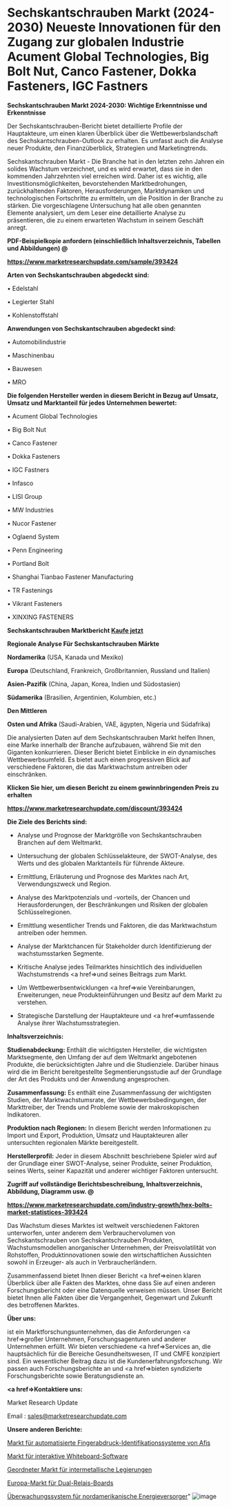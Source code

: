 # Sechskantschrauben Markt (2024-2030) Neueste Innovationen für den Zugang zur globalen Industrie Acument Global Technologies, Big Bolt Nut, Canco Fastener, Dokka Fasteners, IGC Fastners

<strong>Sechskantschrauben Markt 2024-2030: Wichtige Erkenntnisse und Erkenntnisse</strong>

Der Sechskantschrauben-Bericht bietet detaillierte Profile der Hauptakteure, um einen klaren Überblick über die Wettbewerbslandschaft des Sechskantschrauben-Outlook zu erhalten. Es umfasst auch die Analyse neuer Produkte, den Finanzüberblick, Strategien und Marketingtrends.

Sechskantschrauben Markt - Die Branche hat in den letzten zehn Jahren ein solides Wachstum verzeichnet, und es wird erwartet, dass sie in den kommenden Jahrzehnten viel erreichen wird. Daher ist es wichtig, alle Investitionsmöglichkeiten, bevorstehenden Marktbedrohungen, zurückhaltenden Faktoren, Herausforderungen, Marktdynamiken und technologischen Fortschritte zu ermitteln, um die Position in der Branche zu stärken. Die vorgeschlagene Untersuchung hat alle oben genannten Elemente analysiert, um dem Leser eine detaillierte Analyse zu präsentieren, die zu einem erwarteten Wachstum in seinem Geschäft anregt.



<strong><b>PDF-Beispielkopie anfordern (einschließlich Inhaltsverzeichnis, Tabellen und Abbildungen) @ </b></strong>

<strong><a href=https://www.marketresearchupdate.com/sample/393424>

<strong>https://www.marketresearchupdate.com/sample/393424</u></a></strong></strong>



<strong>Arten von Sechskantschrauben abgedeckt sind:</strong>

• Edelstahl

• Legierter Stahl

• Kohlenstoffstahl



<strong>Anwendungen von Sechskantschrauben abgedeckt sind:</strong>

• Automobilindustrie

• Maschinenbau

• Bauwesen

• MRO



<strong>Die folgenden Hersteller werden in diesem Bericht in Bezug auf Umsatz, Umsatz und Marktanteil für jedes Unternehmen bewertet:</strong>

• Acument Global Technologies

• Big Bolt Nut

• Canco Fastener

• Dokka Fasteners

• IGC Fastners

• Infasco

• LISI Group

• MW Industries

• Nucor Fastener

• Oglaend System

• Penn Engineering

• Portland Bolt

• Shanghai Tianbao Fastener Manufacturing

• TR Fastenings

• Vikrant Fasteners

• XINXING FASTENERS



<strong>Sechskantschrauben Marktbericht <a href=https://www.marketresearchupdate.com/buynow/393424>Kaufe jetzt</a></strong>



<strong>Regionale Analyse Für Sechskantschrauben Märkte</strong>



<strong>Nordamerika</strong> (USA, Kanada und Mexiko)



<strong>Europa</strong> (Deutschland, Frankreich, Großbritannien, Russland und Italien)



<strong>Asien-Pazifik</strong> (China, Japan, Korea, Indien und Südostasien)



<strong>Südamerika</strong> (Brasilien, Argentinien, Kolumbien, etc.)



<strong>Den Mittleren</strong> 

<strong>Osten und Afrika</strong> (Saudi-Arabien, VAE, ägypten, Nigeria und Südafrika)

Die analysierten Daten auf dem Sechskantschrauben Markt helfen Ihnen, eine Marke innerhalb der Branche aufzubauen, während Sie mit den Giganten konkurrieren. Dieser Bericht bietet Einblicke in ein dynamisches Wettbewerbsumfeld. Es bietet auch einen progressiven Blick auf verschiedene Faktoren, die das Marktwachstum antreiben oder einschränken.



<strong>Klicken Sie hier, um diesen Bericht zu einem gewinnbringenden Preis zu erhalten
</strong>

<strong><a href=https://www.marketresearchupdate.com/discount/393424>https://www.marketresearchupdate.com/discount/393424</b></u></strong></a>



<strong>Die Ziele des Berichts sind:</strong>

- Analyse und Prognose der Marktgröße von Sechskantschrauben Branchen auf dem Weltmarkt.

- Untersuchung der globalen Schlüsselakteure, der SWOT-Analyse, des Werts und des globalen Marktanteils für führende Akteure.

- Ermittlung, Erläuterung und Prognose des Marktes nach Art, Verwendungszweck und Region.

- Analyse des Marktpotenzials und -vorteils, der Chancen und Herausforderungen, der Beschränkungen und Risiken der globalen Schlüsselregionen.

- Ermittlung wesentlicher Trends und Faktoren, die das Marktwachstum antreiben oder hemmen.

- Analyse der Marktchancen für Stakeholder durch Identifizierung der wachstumsstarken Segmente.

- Kritische Analyse jedes Teilmarktes hinsichtlich des individuellen Wachstumstrends <a href=>und</a> seines Beitrags zum Markt.

- Um Wettbewerbsentwicklungen <a href=>wie</a> Vereinbarungen, Erweiterungen, neue Produkteinführungen und Besitz auf dem Markt zu verstehen.

- Strategische Darstellung der Hauptakteure und <a href=>umfas</a>sende Analyse ihrer Wachstumsstrategien.



<strong>Inhaltsverzeichnis:</strong>



<strong>Studienabdeckung:</strong> Enthält die wichtigsten Hersteller, die wichtigsten Marktsegmente, den Umfang der auf dem Weltmarkt angebotenen Produkte, die berücksichtigten Jahre und die Studienziele. Darüber hinaus wird die im Bericht bereitgestellte Segmentierungsstudie auf der Grundlage der Art des Produkts und der Anwendung angesprochen.



<strong>Zusammenfassung:</strong> Es enthält eine Zusammenfassung der wichtigsten Studien, der Marktwachstumsrate, der Wettbewerbsbedingungen, der Markttreiber, der Trends und Probleme sowie der makroskopischen Indikatoren.



<strong>Produktion nach Regionen:</strong> In diesem Bericht werden Informationen zu Import und Export, Produktion, Umsatz und Hauptakteuren aller untersuchten regionalen Märkte bereitgestellt.



<strong>Herstellerprofil:</strong> Jeder in diesem Abschnitt beschriebene Spieler wird auf der Grundlage einer SWOT-Analyse, seiner Produkte, seiner Produktion, seines Werts, seiner Kapazität und anderer wichtiger Faktoren untersucht.



<strong><b>Zugriff auf vollständige Berichtsbeschreibung, Inhaltsverzeichnis, Abbildung, Diagramm usw. @ </b></strong>

<strong><a href=https://www.marketresearchupdate.com/industry-growth/hex-bolts-market-statistices-393424>https://www.marketresearchupdate.com/industry-growth/hex-bolts-market-statistices-393424</a></strong>

Das Wachstum dieses Marktes ist weltweit verschiedenen Faktoren unterworfen, unter anderem dem Verbrauchervolumen von Sechskantschrauben von Sechskantschrauben Produkten, Wachstumsmodellen anorganischer Unternehmen, der Preisvolatilität von Rohstoffen, Produktinnovationen sowie den wirtschaftlichen Aussichten sowohl in Erzeuger- als auch in Verbraucherländern.

Zusammenfassend bietet Ihnen dieser Bericht <a href=>einen</a> klaren Überblick über alle Fakten des Marktes, ohne dass Sie auf einen anderen Forschungsbericht oder eine Datenquelle verweisen müssen. Unser Bericht bietet Ihnen alle Fakten über die Vergangenheit, Gegenwart und Zukunft des betroffenen Marktes.



<strong>Über uns:</strong>

 ist ein Marktforschungsunternehmen, das die Anforderungen <a href=>großer</a> Unternehmen, Forschungsagenturen und anderer Unternehmen erfüllt. Wir bieten verschiedene <a href=>Services</a> an, die hauptsächlich für die Bereiche Gesundheitswesen, IT und CMFE konzipiert sind. Ein wesentlicher Beitrag dazu ist die Kundenerfahrungsforschung. Wir passen auch Forschungsberichte an und <a href=>bieten</a> syndizierte Forschungsberichte sowie Beratungsdienste an.



<strong><a href=>Kontaktiere uns:</a></strong>

Market Research Update

Email : sales@marketresearchupdate.com



<strong>Unsere anderen Berichte:</strong>

<a href=https://www.linkedin.com/pulse/afis-automated-fingerprint-identification-system-market>Markt für automatisierte Fingerabdruck-Identifikationssysteme von Afis</a>

<a href=https://www.linkedin.com/pulse/interactive-whiteboard-software-market>Markt für interaktive Whiteboard-Software</a>

<a href=https://www.linkedin.com/pulse/ordered-intermetallic-alloy-market-2023-remarking>Geordneter Markt für intermetallische Legierungen</a>

<a href=https://www.linkedin.com/pulse/europe-dual-relay-board-market-size-growth>Europa-Markt für Dual-Relais-Boards</a>

<a href=https://www.linkedin.com/pulse/north-america-power-utility-monitoring-system>Überwachungssystem für nordamerikanische Energieversorger</a>"
![image](https://github.com/meghapanth/markettrends/assets/163847665/8b7e047f-4f52-4cc2-9495-5ab4e2dfc1c7)
